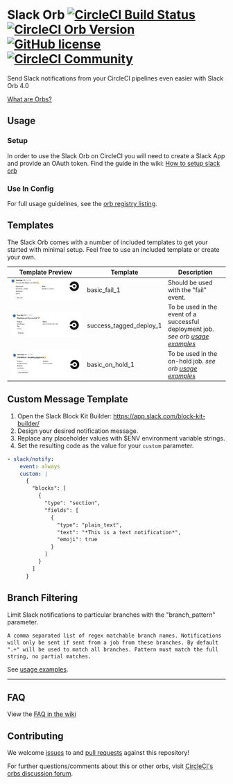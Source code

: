 # Slack Orb  [![CircleCI Build Status](https://circleci.com/gh/CircleCI-Public/slack-orb.svg?style=shield "CircleCI Build Status")](https://circleci.com/gh/CircleCI-Public/slack-orb) [![CircleCI Orb Version](https://img.shields.io/badge/endpoint.svg?url=https://badges.circleci.io/orb/circleci/slack)](https://circleci.com/orbs/registry/orb/circleci/slack) [![GitHub license](https://img.shields.io/badge/license-MIT-blue.svg)](https://raw.githubusercontent.com/circleci-public/slack-orb/master/LICENSE) [![CircleCI Community](https://img.shields.io/badge/community-CircleCI%20Discuss-343434.svg)](https://discuss.circleci.com/c/ecosystem/orbs)

Send Slack notifications from your CircleCI pipelines even easier with Slack Orb 4.0

[What are Orbs?](https://circleci.com/orbs/)

## Usage

### Setup

In order to use the Slack Orb on CircleCI you will need to create a Slack App and provide an OAuth token. Find the guide in the wiki: [How to setup slack orb](https://github.com/CircleCI-Public/slack-orb/wiki/Setup)

### Use In Config

For full usage guidelines, see the [orb registry listing](http://circleci.com/orbs/registry/orb/circleci/slack).

## Templates

The Slack Orb comes with a number of included templates to get your started with minimal setup. Feel free to use an included template or create your own.

| Template Preview  | Template  | Description |
| ------------- | ------------- | ------------- |
| ![basic_fail_1](./.github/img/basic_fail_1.png)  | basic_fail_1   | Should be used with the "fail" event. |
| ![success_tagged_deploy_1](./.github/img/success_tagged_deploy_1.png)  | success_tagged_deploy_1   | To be used in the event of a successful deployment job. _see orb [usage examples](https://circleci.com/developer/orbs/orb/circleci/slack#usage-examples)_ |
| ![basic_on_hold_1](./.github/img/basic_on_hold_1.png)  | basic_on_hold_1   | To be used in the on-hold job. _see orb [usage examples](https://circleci.com/developer/orbs/orb/circleci/slack#usage-examples)_  |


## Custom Message Template

  1. Open the Slack Block Kit Builder: https://app.slack.com/block-kit-builder/
  2. Design your desired notification message.
  3. Replace any placeholder values with $ENV environment variable strings.
  4. Set the resulting code as the value for your `custom` parameter.

  ```yaml
- slack/notify:
      event: always
      custom: |
        {
          "blocks": [
            {
              "type": "section",
              "fields": [
                {
                  "type": "plain_text",
                  "text": "*This is a text notification*",
                  "emoji": true
                }
              ]
            }
          ]
        }
  ```


## Branch Filtering

Limit Slack notifications to particular branches with the "branch_pattern" parameter.

```
A comma separated list of regex matchable branch names. Notifications will only be sent if sent from a job from these branches. By default ".+" will be used to match all branches. Pattern must match the full string, no partial matches.
```

See [usage examples](https://circleci.com/developer/orbs/orb/circleci/slack#usage-examples).

---

## FAQ

View the [FAQ in the wiki](https://github.com/CircleCI-Public/slack-orb/wiki/FAQ)

## Contributing

We welcome [issues](https://github.com/CircleCI-Public/slack-orb/issues) to and [pull requests](https://github.com/CircleCI-Public/slack-orb/pulls) against this repository!

For further questions/comments about this or other orbs, visit [CircleCI's orbs discussion forum](https://discuss.circleci.com/c/orbs).
